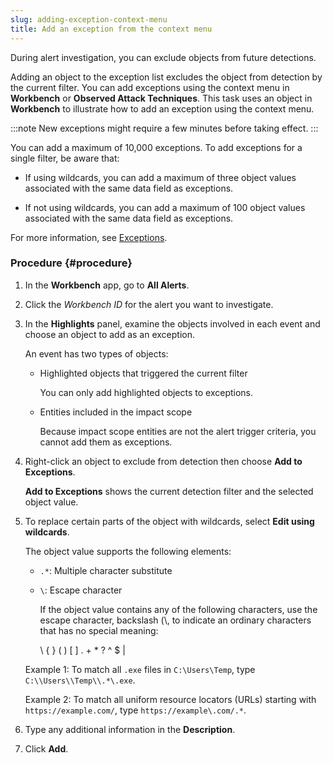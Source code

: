 ```yaml
---
slug: adding-exception-context-menu
title: Add an exception from the context menu
---
```


During alert investigation, you can exclude objects from future detections.

Adding an object to the exception list excludes the object from detection by the current filter. You can add exceptions using the context menu in **Workbench** or **Observed Attack Techniques**. This task uses an object in **Workbench** to illustrate how to add an exception using the context menu.

:::note
New exceptions might require a few minutes before taking effect.
:::

You can add a maximum of 10,000 exceptions. To add exceptions for a single filter, be aware that:

- If using wildcards, you can add a maximum of three object values associated with the same data field as exceptions.

- If not using wildcards, you can add a maximum of 100 object values associated with the same data field as exceptions.

For more information, see [Exceptions](exceptions.md).

### Procedure {#procedure}

1.  In the **Workbench** app, go to **All Alerts**.

2.  Click the *Workbench ID* for the alert you want to investigate.

3.  In the **Highlights** panel, examine the objects involved in each event and choose an object to add as an exception.

    An event has two types of objects:

    - Highlighted objects that triggered the current filter

      You can only add highlighted objects to exceptions.

    - Entities included in the impact scope

      Because impact scope entities are not the alert trigger criteria, you cannot add them as exceptions.

4.  Right-click an object to exclude from detection then choose **Add to Exceptions**.

    **Add to Exceptions** shows the current detection filter and the selected object value.

5.  To replace certain parts of the object with wildcards, select **Edit using wildcards**.

    The object value supports the following elements:

    - `.*`: Multiple character substitute

    - `\`: Escape character

      If the object value contains any of the following characters, use the escape character, backslash (\\, to indicate an ordinary characters that has no special meaning:

      \\ { } ( ) \[ \] . + \* ? ^ $ |

    Example 1: To match all `.exe` files in `C:\Users\Temp`, type `C:\\Users\\Temp\\.*\.exe`.

    Example 2: To match all uniform resource locators (URLs) starting with `https://example.com/`, type `https://example\.com/.*`.

6.  Type any additional information in the **Description**.

7.  Click **Add**.
